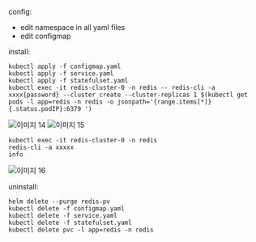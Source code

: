 config:

- edit namespace in all yaml files
- edit configmap

install:
```shell
kubectl apply -f configmap.yaml
kubectl apply -f service.yaml
kubectl apply -f statefulset.yaml
kubectl exec -it redis-cluster-0 -n redis -- redis-cli -a xxxx{password} --cluster create --cluster-replicas 1 $(kubectl get pods -l app=redis -n redis -o jsonpath='{range.items[*]}{.status.podIP}:6379 ')
```
![이미지 14](https://user-images.githubusercontent.com/22410442/57113470-b5360000-6d7f-11e9-8f29-57c332daecc0.png)
![이미지 15](https://user-images.githubusercontent.com/22410442/57113476-b8c98700-6d7f-11e9-989b-e0fac1000909.png)

```shell
kubectl exec -it redis-cluster-0 -n redis
redis-cli -a xxxxx
info
```
![이미지 16](https://user-images.githubusercontent.com/22410442/57113485-bbc47780-6d7f-11e9-84bf-e65ca6d934e9.png)

uninstall:
```shell
helm delete --purge redis-pv
kubectl delete -f configmap.yaml
kubectl delete -f service.yaml
kubectl delete -f statefulset.yaml
kubectl delete pvc -l app=redis -n redis
```

